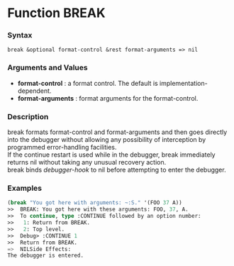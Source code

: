 <!-- Generated on 05/10/2020 by https://github.com/anto2oo/clhs-evolved -->

# Function BREAK

### Syntax
`break &optional format-control &rest format-arguments => nil`  


### Arguments and Values
- **format-control** : a format control.  The default is implementation-dependent.   
- **format-arguments** : format arguments for the format-control.   


### Description
break formats format-control and format-arguments and then goes directly into the debugger without allowing any possibility of interception by programmed error-handling facilities.  
If the continue restart is used while in the debugger, break immediately returns nil without taking any unusual recovery action.  
 break binds *debugger-hook* to nil before attempting to enter the debugger.



### Examples
```lisp 
(break "You got here with arguments: ~:S." '(FOO 37 A))
>>  BREAK: You got here with these arguments: FOO, 37, A.
>>  To continue, type :CONTINUE followed by an option number:
>>   1: Return from BREAK.
>>   2: Top level.
>>  Debug> :CONTINUE 1
>>  Return from BREAK.
=>  NILSide Effects:
The debugger is entered.
```
